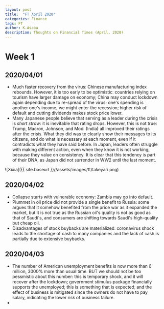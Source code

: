 ```yaml
---
layout: post
title:  "FT April 2020"
categories: Finance
tags: FT
author: K.Asaba
description: Thoughts on Financial Times (April, 2020)
---
```


# Week 1

## 2020/04/01

- Much faster recovery from the virus: Chinese manufacturing index rebounds. However, it is too early to be optimistic: countries relying on tourism have larger damage on economy; China may conduct lockdown again depending due to re-spread of the virus; one's spending is another one's income, we might enter the recession; higher risk of default and cutting dividends makes stock price lower.
- Many Japanese people believe that serving as a leader during the crisis is *short straw*: it is inevitable that rating drops. However, this is not true: Trump, Macron, Johnson, and Modi (India) all improved their ratings after the crisis. What they did was to clearly show their messages to its citizens, and do what is necessary at each moment, even if it contradicts what they have said before. In Japan, leaders often struggle with making different action, even when they know it is not working, because they value on consistency. It is clear that this tendency is part of their DNA, as Japan did not surrender in WW2 until the last moment.

 ![Xixia]({{ site.baseurl }}//assets/images/ft/takeyari.png)

## 2020/04/02

- Collapse starts with vulnerable economy: Zambia may go into default. 
- Plummet in oil price did not provide a single benefit to Russia: some argues that it somehow benefited from the price war as it expanded the market, but it is not true as the Russian oil's quality is not as good as that of Saudi's, and consumers are shifting towards Saudi's high-quality but cheap oil.
- Disadvantages of stock buybacks are materialized: coronavirus shock leads to the shortage of cash to many companies and the lack of cash is partially due to extensive buybacks.


## 2020/04/03

- The number of American unemployment benefits is now more than 6 million, 3000% more than usual time. BUT we should not be too pessmistic about this number: this is temporary shock, and it will recover after the lockdown; government stimulus package financially supports the unemployed; this is something that is expected; and the effect of business is mitigated since the owners do not have to pay salary, indicating the lower risk of business failure.
- 

